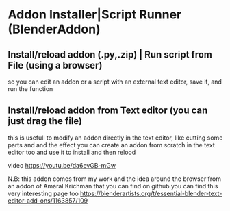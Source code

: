 # Addon Installer|Script Runner  (BlenderAddon)

## Install/reload addon (.py,.zip) | Run script from File (using a browser) 
so you can edit an addon or a script with an external text editor, save it, and run the function

## Install/reload addon from Text editor (you can just drag the file)
this is usefull to modify an addon directly in the text editor, like cutting some parts and and the effect
you can create an addon from scratch in the text editor too and use it to install and then relood

video https://youtu.be/da6evGB-mGw

N.B: this addon comes from my work and the idea around the browser from an addon of Amaral Krichman that you can find on github
you can find this very interesting page too https://blenderartists.org/t/essential-blender-text-editor-add-ons/1163857/109
